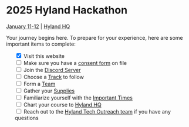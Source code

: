 # 2025 Hyland Hackathon
[January 11-12](ImportantTimes.md) | [Hyland HQ](GettingToHyland.md)

Your journey begins here. To prepare for your experience, here are some important items to complete:

<ul style="list-style-type: none">
  <input type="checkbox" id="item1" checked> Visit this website<br>
  <input type="checkbox" id="item2"> Make sure you have a <a href="AdmissionForms.md">consent form</a> on file<br>
  <input type="checkbox" id="item3"> Join the <a href="https://discord.gg/pufaaWJaAH">Discord Server</a><br>
  <input type="checkbox" id="item4"> Choose a <a href="Tracks.md">Track</a> to follow<br>
  <input type="checkbox" id="item5"> Form a <a href="TeamFormation.md">Team</a><br>
  <input type="checkbox" id="item6"> Gather your <a href="WhatToBring.md">Supplies</a><br>
  <input type="checkbox" id="item7"> Familiarize yourself with the <a href="ImportantTimes.md">Important Times</a><br>
  <input type="checkbox" id="item8"> Chart your course to <a href="GettingToHyland.md">Hyland HQ</a><br>
  <input type="checkbox" id="item9"> Reach out to the <a href="Contact.md">Hyland Tech Outreach team</a> if you have any questions<br>
</ul>

<script>
  document.querySelectorAll("input").forEach(inputElement => {
    const elementId = `${inputElement.id}`;

    inputElement.checked = localStorage.getItem(elementId) === 'checked';
    inputElement.onchange = e => {
      if (e.target.checked) {
        localStorage.setItem(elementId, 'checked');
      } else {
          localStorage.setItem(elementId, 'not-checked');
      }
    };
  });
</script>
